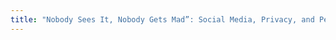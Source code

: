 ```yaml
---
title: "Nobody Sees It, Nobody Gets Mad”: Social Media, Privacy, and Personal Responsibility Among Low-SES Youth"
---
```




